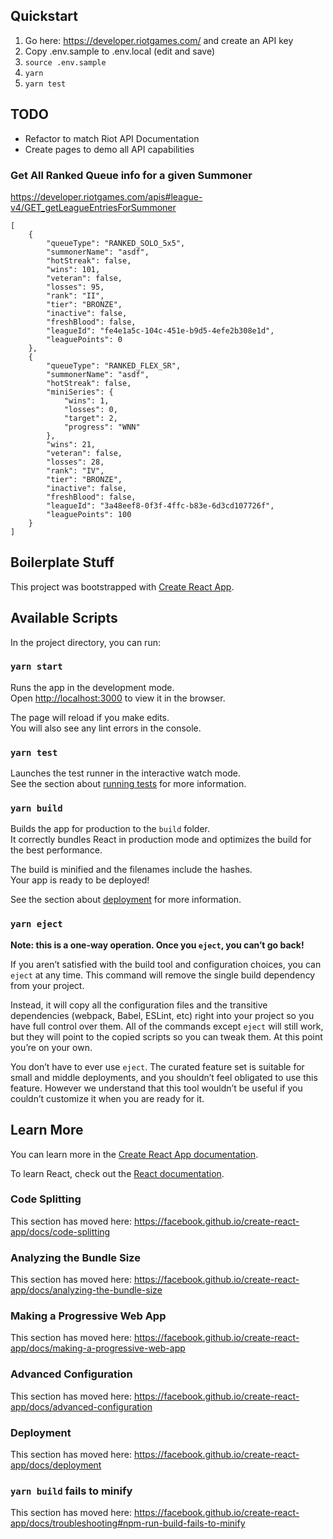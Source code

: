 ## Quickstart

1. Go here: https://developer.riotgames.com/ and create an API key
1. Copy .env.sample to .env.local (edit and save)
1. `source .env.sample`
1. `yarn`
1. `yarn test`

## TODO

- Refactor to match Riot API Documentation
- Create pages to demo all API capabilities
      
### Get All Ranked Queue info for a given Summoner

https://developer.riotgames.com/apis#league-v4/GET_getLeagueEntriesForSummoner

```
[
    {
        "queueType": "RANKED_SOLO_5x5",
        "summonerName": "asdf",
        "hotStreak": false,
        "wins": 101,
        "veteran": false,
        "losses": 95,
        "rank": "II",
        "tier": "BRONZE",
        "inactive": false,
        "freshBlood": false,
        "leagueId": "fe4e1a5c-104c-451e-b9d5-4efe2b308e1d",
        "leaguePoints": 0
    },
    {
        "queueType": "RANKED_FLEX_SR",
        "summonerName": "asdf",
        "hotStreak": false,
        "miniSeries": {
            "wins": 1,
            "losses": 0,
            "target": 2,
            "progress": "WNN"
        },
        "wins": 21,
        "veteran": false,
        "losses": 28,
        "rank": "IV",
        "tier": "BRONZE",
        "inactive": false,
        "freshBlood": false,
        "leagueId": "3a48eef8-0f3f-4ffc-b83e-6d3cd107726f",
        "leaguePoints": 100
    }
]
```

## Boilerplate Stuff

This project was bootstrapped with [Create React App](https://github.com/facebook/create-react-app).

## Available Scripts

In the project directory, you can run:

### `yarn start`

Runs the app in the development mode.<br />
Open [http://localhost:3000](http://localhost:3000) to view it in the browser.

The page will reload if you make edits.<br />
You will also see any lint errors in the console.

### `yarn test`

Launches the test runner in the interactive watch mode.<br />
See the section about [running tests](https://facebook.github.io/create-react-app/docs/running-tests) for more information.

### `yarn build`

Builds the app for production to the `build` folder.<br />
It correctly bundles React in production mode and optimizes the build for the best performance.

The build is minified and the filenames include the hashes.<br />
Your app is ready to be deployed!

See the section about [deployment](https://facebook.github.io/create-react-app/docs/deployment) for more information.

### `yarn eject`

**Note: this is a one-way operation. Once you `eject`, you can’t go back!**

If you aren’t satisfied with the build tool and configuration choices, you can `eject` at any time. This command will remove the single build dependency from your project.

Instead, it will copy all the configuration files and the transitive dependencies (webpack, Babel, ESLint, etc) right into your project so you have full control over them. All of the commands except `eject` will still work, but they will point to the copied scripts so you can tweak them. At this point you’re on your own.

You don’t have to ever use `eject`. The curated feature set is suitable for small and middle deployments, and you shouldn’t feel obligated to use this feature. However we understand that this tool wouldn’t be useful if you couldn’t customize it when you are ready for it.

## Learn More

You can learn more in the [Create React App documentation](https://facebook.github.io/create-react-app/docs/getting-started).

To learn React, check out the [React documentation](https://reactjs.org/).

### Code Splitting

This section has moved here: https://facebook.github.io/create-react-app/docs/code-splitting

### Analyzing the Bundle Size

This section has moved here: https://facebook.github.io/create-react-app/docs/analyzing-the-bundle-size

### Making a Progressive Web App

This section has moved here: https://facebook.github.io/create-react-app/docs/making-a-progressive-web-app

### Advanced Configuration

This section has moved here: https://facebook.github.io/create-react-app/docs/advanced-configuration

### Deployment

This section has moved here: https://facebook.github.io/create-react-app/docs/deployment

### `yarn build` fails to minify

This section has moved here: https://facebook.github.io/create-react-app/docs/troubleshooting#npm-run-build-fails-to-minify
